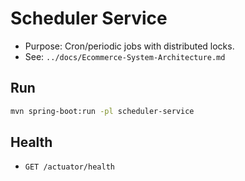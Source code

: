 # Scheduler Service

- Purpose: Cron/periodic jobs with distributed locks.
- See: `../docs/Ecommerce-System-Architecture.md`

## Run
```bash
mvn spring-boot:run -pl scheduler-service
```

## Health
- `GET /actuator/health`

